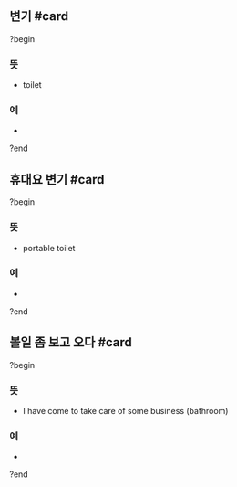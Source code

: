 ## 변기 #card
?begin
### 뜻
- toilet
### 예
-
<!--SR:!2025-07-31,60,250-->
?end


## 휴대요 변기 #card
?begin
### 뜻
- portable toilet
### 예
-
?end

## 볼일 좀 보고 오다 #card
?begin
### 뜻
- I have come to take care of some business (bathroom)
### 예
-
<!--SR:!2025-07-21,17,210-->
?end
